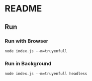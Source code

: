 # README

## Run

### Run with Browser 

```
node index.js --m=truyenfull
```

### Run in Background 

```
node index.js --m=truyenfull headless
```